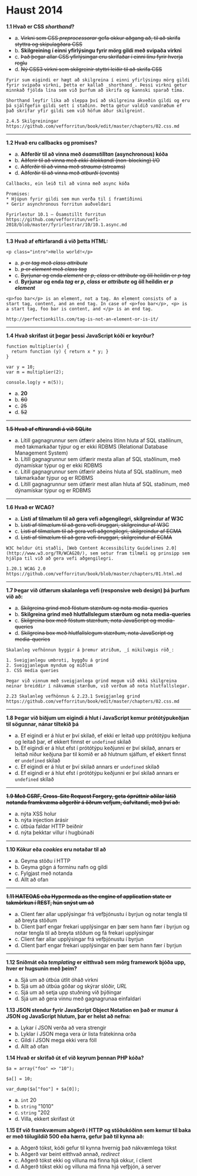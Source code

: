 # Haust 2014

**1.1 Hvað er CSS *shorthand*?**

- a. ~~Virkni sem CSS *preprocessorar* gefa okkur aðgang að, til að skrifa styttra og skipulagðara CSS~~
- b. __Skilgreining í einni yfirlýsingu fyrir mörg gildi með svipaða virkni__
- c. ~~Það þegar allar CSS yfirlýsingar eru skrifaðar í einni línu fyrir hverja reglu~~
- d. ~~Ný CSS3 virkni sem skilgreinir styttri leiðir til að skrifa CSS~~
```
Fyrir sum eigindi er hægt að skilgreina í einni yfirlýsingu mörg gildi fyrir svipaða virkni, þetta er kallað _shorthand_. Þessi virkni getur minnkað fjölda lína sem við þurfum að skrifa og kannski sparað tíma.

Shorthand leyfir líka að sleppa því að skilgreina ákveðin gildi og eru þá sjálfgefin gildi sett í staðinn. Þetta getur valdið vandræðum ef það skrifar yfir gildi sem við höfum áður skilgreint.

2.4.5 Skilgreiningar
https://github.com/vefforritun/book/edit/master/chapters/02.css.md
```
---

**1.2 Hvað eru callbacks og promises?**

- a. __Aðferðir til að vinna með *ósamstilltan* (asynchronous) kóða__
- b. ~~Aðferir til að vinna með *ekki-blokkandi* (non-blocking) I/O~~
- c. ~~Aðferðir til að vinna með *strauma* (streams)~~
- d. ~~Aðferðir til að vinna með *atburði* (events)~~
```
Callbacks, ein leið til að vinna með async kóða

Promises:
* Hjúpun fyrir gildi sem mun verða til í framtíðinni
* Gerir asynchronous forritun auðveldari

Fyrirlestur 10.1 – Ósamstillt forritun
https://github.com/vefforritun/vef1-2018/blob/master/fyrirlestrar/10/10.1.async.md
```
---

**1.3 Hvað af eftirfarandi á við þetta HTML:**
```
<p class="intro">Hello world!</p>
```
- a. ~~*p* er *tag* með *class* *attribute*~~
- b. ~~*p* er *element* með *class* *tag*~~
- c. ~~Byrjunar og enda *element* er *p*, *class* er *attribute* og öll heildin er *p* *tag*~~
- d. __Byrjunar og enda *tag* er *p*, *class* er *attribute* og öll heildin er *p* *element*__
```
<p>foo bar</p> is an element, not a tag. An element consists of a start tag, content, and an end tag. In case of <p>foo bar</p>, <p> is a start tag, foo bar is content, and </p> is an end tag.

http://perfectionkills.com/tag-is-not-an-element-or-is-it/
```
---

**1.4 Hvað skrifast út þegar þessi JavaScript kóði er keyrður?**
```
function multiplier(x) {
  return function (y) { return x * y; }
}

var y = 10;
var m = multiplier(2);

console.log(y + m(5));
```

- a. __20__
- b. ~~60~~
- c. ~~25~~
- d. ~~52~~
---
 
 **~~1.5 Hvað af eftirarandi á við SQLite~~**
 
- a. Lítill gagnagrunnur sem útfærir aðeins lítinn hluta af SQL staðlinum, með takmarkaðar týpur og er ekki RDBMS (Relational Database Management System)
- b. Lítill gagnagrunnur sem útfærir mesta allan af SQL staðlinum, með dýnamískar týpur og er ekki RDBMS
- c. Lítill gagnagrunnur sem útfærir aðeins hluta af SQL staðlinum, með takmarkaðar týpur og er RDBMS
- d. Lítill gagnagrunnur sem útfærir mest allan hluta af SQL staðinum, með dýnamískar týpur og er RDBMS
 ---
 
 **1.6 Hvað er WCAG?**

- a. __Listi af tilmælum til að gera vefi aðgengilegri, skilgreindur af W3C__
- b. ~~Listi af tilmælum til að gera vefi öruggari, skilgreindur af W3C~~
- c. ~~Listi af tilmælum til að gera vefi aðgengilegri, skilgreindur af ECMA~~
- d. ~~Listi af tilmælum til að gera vefi öruggari, skilgreindur af ECMA~~
```
W3C heldur úti staðli, [Web Content Accessibility Guidelines 2.0](http://www.w3.org/TR/WCAG20/), sem setur fram tilmæli og prinsipp sem hjálpa til við að gera vefi aðgengilegri.

1.20.1 WCAG 2.0
https://github.com/vefforritun/book/blob/master/chapters/01.html.md
```
---
 
**1.7 Þegar við útfærum skalanlega vefi (responsive web design) þá þurfum við að:**
 
- a. ~~Skilgreina grind með föstum stærðum og nota media-queries~~
- b. __Skilgreina grind með hlutfallslegum stærðum og nota media-queries__
- c. ~~Skilgreina box með föstum stærðum, nota JavaScript og media-queries~~
- d. ~~Skilgreina box með hlutfallslegum stærðum, nota JavaScript og media-queries~~
```
Skalanleg vefhönnun byggir á þremur atriðum, _í mikilvægis röð_:

1. Sveigjanlegu umbroti, byggðu á grind
2. Sveigjanlegum myndum og miðlum
3. CSS media queries

Þegar við vinnum með sveigjanlega grind megum við ekki skilgreina neinar breiddir í nákvæmum stærðum, við verðum að nota hlutfallslegar. 

2.23 Skalanleg vefhönnun & 2.23.1 Sveigjanleg grind
https://github.com/vefforritun/book/edit/master/chapters/02.css.md
```
---

**1.8 Þegar við biðjum um eigindi á hlut í JavaScript kemur prótótýpukeðjan til sögunnar, nánar tiltekið þá**
 
- a. Ef eigindi er á hlut er því skilað, ef ekki er leitað upp prótótýpu keðjuna og leitað þar, ef ekkert finnst er `undefined` skilað
- b. Ef eigindi er á hlut efst í prótótýpu keðjunni er því skilað, annars er leitað niður keðjuna þar til komið er að hlutnum sjálfum, ef ekkert finnst er `undefined` skilað
- c. Ef eigindi er á hlut er því skilað annars er `undefined` skilað
- d. Ef eigindi er á hlut efst í prótótýpu keðjunni er því skilað annars er `undefined` skilað
---

**~~1.9 Með CSRF, Cross-Site Request Forgery, geta óprúttnir aðilar látið notanda framkvæma aðgerðir á öðrum vefjum, óafvitandi, með því að:~~**
 
- a. nýta XSS holur
- b. nýta injection árásir
- c. útbúa faldar HTTP beiðnir
- d. nýta þekktar villur í hugbúnaði
---
 
**1.10 Kökur eða *cookies* eru notaðar til að**

- a. Geyma stöðu í HTTP
- b. Geyma gögn á forminu nafn og gildi
- c. Fylgjast með notanda
- d. Allt að ofan
---

**~~1.11 HATEOAS eða Hypermeda as the engine of application state er takmörkun í REST, hún snýst um að~~**

- a. Client fær allar upplýsingar frá vefþjónustu í byrjun og notar tengla til að breyta stöðum
- b. Client þarf engar frekari upplýsingar en þær sem hann fær í byrjun og notar tengla til að breyta stöðum og fá frekari upplýsingar
- c. Client fær allar upplýsingar frá vefþjónustu í byrjun
- d. Client þarf engar frekari upplýsingar en þær sem hann fær í byrjun
---

**1.12 Sniðmát eða *templating* er eitthvað sem mörg framework bjóða upp, hver er hugsunin með þeim?**

- a. Sjá um að útbúa útlit óháð virkni
- b. Sjá um að útbúa góðar og skýrar slóðir, *URL*
- c. Sjá um að setja upp stuðning við þýðingar
- d. Sjá um að gera vinnu með gagnagrunaa einfaldari


**1.13 JSON stendur fyrir JavaScript Object Notation en það er munur á JSON og JavaScript hlutum, þar er helst að nefna:**

- a. Lykar í JSON verða að vera strengir
- b. Lyklar í JSON mega vera úr lista frátekinna orða
- c. Gildi í JSON mega ekki vera föll
- d. Allt að ofan


**1.14 Hvað er skrifað út ef við keyrum þennan PHP kóða?**
```
$a = array("foo" => "10");

$a[] = 10;

var_dump($a["foo"] + $a[0]);
```

- a. `int` 20
- b. `string` "1010"
- c. `string` "202
- d. Villa, ekkert skrifast út


**1.15 Ef við framkvæmum aðgerð í HTTP og stöðukóðinn sem kemur til baka er með tölugildið 500 eða hærra, gefur það til kynna að:**

- a. Aðgerð tókst, kóði gefur til kynna hvernig það nákvæmlega tókst
- b. Aðgerð var beint eitthvað annað, *redirect*
- c. Aðgerð tókst ekki og villuna má finna hjá okkur, í client
- d. Aðgerð tókst ekki og villuna má finna hjá vefþjón, á server
